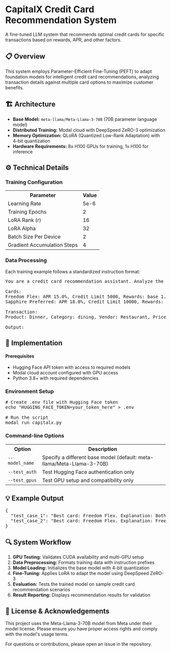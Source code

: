 <!DOCTYPE html>
<html lang="en">
<head>
  <meta charset="UTF-8">
  <meta name="viewport" content="width=device-width, initial-scale=1.0">
</head>
<body>
  <h1>CapitalX Credit Card Recommendation System</h1>

  <div class="overview">
    <p>A fine-tuned LLM system that recommends optimal credit cards for specific transactions based on rewards, APR, and other factors.</p>
  </div>

  <h2>📋 Overview</h2>
  <p>
    This system employs Parameter-Efficient Fine-Tuning (PEFT) to adapt foundation models for intelligent credit card recommendations, analyzing transaction details against multiple card options to maximize customer benefits.
  </p>

  <h2>🏗️ Architecture</h2>
  <div class="architecture">
    <ul>
      <li><strong>Base Model:</strong> <code>meta-llama/Meta-Llama-3-70B</code> (70B parameter language model)</li>
      <li><strong>Distributed Training:</strong> Modal cloud with DeepSpeed ZeRO-3 optimization</li>
      <li><strong>Memory Optimization:</strong> QLoRA (Quantized Low-Rank Adaptation) with 4-bit quantization</li>
      <li><strong>Hardware Requirements:</strong> 8x H100 GPUs for training, 1x H100 for inference</li>
    </ul>
  </div>

  <h2>⚙️ Technical Details</h2>

  <h3>Training Configuration</h3>
  <table>
    <tr>
      <th>Parameter</th>
      <th>Value</th>
    </tr>
    <tr>
      <td>Learning Rate</td>
      <td>5e-6</td>
    </tr>
    <tr>
      <td>Training Epochs</td>
      <td>2</td>
    </tr>
    <tr>
      <td>LoRA Rank (r)</td>
      <td>16</td>
    </tr>
    <tr>
      <td>LoRA Alpha</td>
      <td>32</td>
    </tr>
    <tr>
      <td>Batch Size Per Device</td>
      <td>2</td>
    </tr>
    <tr>
      <td>Gradient Accumulation Steps</td>
      <td>4</td>
    </tr>
  </table>

  <h3>Data Processing</h3>
  <p>
    Each training example follows a standardized instruction format:
  </p>

  <pre>You are a credit card recommendation assistant. Analyze the cards and transaction, then recommend the BEST card with a clear explanation.

Cards:
Freedom Flex: APR 15.0%, Credit Limit 5000, Rewards: base 1.0, dining 3.0%, groceries 5.0%
Sapphire Preferred: APR 18.0%, Credit Limit 10000, Rewards: base 1.0, travel 4.0%, dining 3.0%

Transaction:
Product: Dinner, Category: dining, Vendor: Restaurant, Price: 75.0

Output: </pre>

  <h2>🚀 Implementation</h2>

  <div class="prerequisites">
    <h4>Prerequisites</h4>
    <ul>
      <li>Hugging Face API token with access to required models</li>
      <li>Modal cloud account configured with GPU access</li>
      <li>Python 3.8+ with required dependencies</li>
    </ul>
  </div>

  <h3>Environment Setup</h3>

  <pre># Create .env file with Hugging Face token
echo "HUGGING_FACE_TOKEN=your_token_here" > .env

# Run the script
modal run capitalx.py</pre>

  <h3>Command-line Options</h3>

  <table>
    <tr>
      <th>Option</th>
      <th>Description</th>
    </tr>
    <tr>
      <td><code>--model_name</code></td>
      <td>Specify a different base model (default: meta-llama/Meta-Llama-3-70B)</td>
    </tr>
    <tr>
      <td><code>--test_auth</code></td>
      <td>Test Hugging Face authentication only</td>
    </tr>
    <tr>
      <td><code>--test_gpus</code></td>
      <td>Test GPU setup and compatibility only</td>
    </tr>
  </table>

  <h2>💡 Example Output</h2>

  <pre>{
  "test_case_1": "Best card: Freedom Flex. Explanation: Both cards offer the same 3% rewards on dining, but Freedom Flex has a lower APR (15.0% vs 18.0%), making it the better choice for this transaction.",
  "test_case_2": "Best card: Freedom Flex. Explanation: Freedom Flex offers 5% cash back on groceries compared to no specific grocery rewards with Sapphire Preferred, resulting in $6.00 in rewards versus just $1.20 with the base rate."
}</pre>

  <h2>🔍 System Workflow</h2>

  <div class="workflow">
    <ol>
      <li><strong>GPU Testing:</strong> Validates CUDA availability and multi-GPU setup</li>
      <li><strong>Data Preprocessing:</strong> Formats training data with instruction prefixes</li>
      <li><strong>Model Loading:</strong> Initializes the base model with 4-bit quantization</li>
      <li><strong>Fine-Tuning:</strong> Applies LoRA to adapt the model using DeepSpeed ZeRO-3</li>
      <li><strong>Evaluation:</strong> Tests the trained model on sample credit card recommendation scenarios</li>
      <li><strong>Result Reporting:</strong> Displays recommendation results for validation</li>
    </ol>
  </div>

  <h2>📝 License & Acknowledgements</h2>
  <p>
    This project uses the Meta-Llama-3-70B model from Meta under their model license. Please ensure you have proper access rights and comply with the model's usage terms.
  </p>

  <div class="footer">
    <p>For questions or contributions, please open an issue in the repository.</p>
  </div>
</body>
</html>
